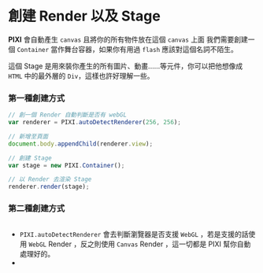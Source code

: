 # 創建 Render 以及 Stage

**PIXI** 會自動產生 `canvas` 且將你的所有物件放在這個 `canvas` 上面
我們需要創建一個 `Container` 當作舞台容器，如果你有用過 `flash` 應該對這個名詞不陌生。

這個 Stage 是用來裝你產生的所有圖片、動畫......等元件，你可以把他想像成 `HTML` 中的最外層的 `Div`，這樣也許好理解一些。

### 第一種創建方式
```js
// 創一個 Render 自動判斷是否有 webGL
var renderer = PIXI.autoDetectRenderer(256, 256);

// 新增至頁面
document.body.appendChild(renderer.view);

// 創建 Stage 
var stage = new PIXI.Container();

// 以 Render 去渲染 Stage
renderer.render(stage);
```

### 第二種創建方式

```html

```

* `PIXI.autoDetectRenderer` 會去判斷瀏覽器是否支援 `WebGL` ，若是支援的話使用 `WebGL` Render ，反之則使用 `Canvas` Render ，這一切都是 PIXI 幫你自動處理好的。
* 

